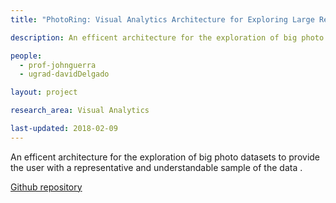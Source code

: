 ```yaml
---
title: "PhotoRing: Visual Analytics Architecture for Exploring Large Repositories of Photos"

description: An efficent architecture for the exploration of big photo datasets to provide the user with a representative and understandable sample of the data .

people:
  - prof-johnguerra
  - ugrad-davidDelgado

layout: project  

research_area: Visual Analytics

last-updated: 2018-02-09
---
```

An efficent architecture for the exploration of big photo datasets to provide the user with a representative and understandable sample of the data .

[Github repository](https://github.com/nonameable/thesis)